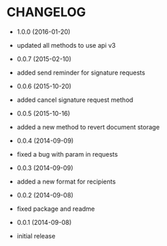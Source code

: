 CHANGELOG
=========

* 1.0.0 (2016-01-20)
 * updated all methods to use api v3

* 0.0.7 (2015-02-10)
 * added send reminder for signature requests

* 0.0.6 (2015-10-20)
 * added cancel signature request method

* 0.0.5 (2015-10-16)
 * added a new method to revert document storage

* 0.0.4 (2014-09-09)
 * fixed a bug with param in requests

* 0.0.3 (2014-09-09)
 * added a new format for recipients

* 0.0.2 (2014-09-08)
 * fixed package and readme

* 0.0.1 (2014-09-08)
 * initial release
